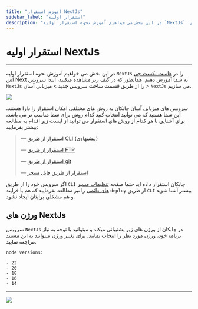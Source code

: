 ```yaml
---
title: "آموزش استقرار NextJs"
sidebar_label: "استقرار اولیه"
description: "در این بخش می خواهیم آموزش نحوه استقرار اولیه `NextJs`  را در هاست نکست جی اس Next به شما آموزش دهیم."
---
```


# استقرار اولیه NextJs
---

در این بخش می خواهیم آموزش نحوه استقرار اولیه `NextJs`  را در [هاست نکست جی اس Next](https://chabokan.net/cloud-hosting/nodejs/next/) به شما آموزش دهیم.
همانطور که در گیف زیر مشاهده میکنید، ابتدا سرویس `NextJs` را از طریق قسمت ساخت سرویس جدید > میزبانی آسان > `NextJs` می سازیم.

![](https://s1.chabokan.net/docs/gifs/nextjs-inatall.gif)

سرویس های میزبانی آسان چابکان به روش های مختلفی امکان استقرار را دارا هستند، این شما هستید که می توانید انتخاب کنید کدام روش برای شما مناسب تر می باشد، برای آشنایی با هر کدام از روش های استقرار می توانید از لیست زیر اقدام به مطالعه بیشتر بفرمایید:

> —  [استقرار از طریق CLI (پیشنهادی)](https://docs.chabokan.net/deploy/cli)
>
> —  [استقرار از طریق FTP](https://docs.chabokan.net/deploy/ftp/)
>
> —  [استقرار از طریق git](https://docs.chabokan.net/deploy/git/)
>
> —  [استقرار از طریق فایل منیجر](https://docs.chabokan.net/deploy/file-manager/)

اگر سرویس خود را از طریق `CLI` چابکان استقرار داده اید حتما صفحه [تنظیمات مسیر های دائمی](https://docs.chabokan.net/features/permanent-path/) را نیز مطالعه بفرمایید که هم با فرآیند `deploy` از طریق `CLI` بیشتر آشنا شوید و هم مشکلی برایتان ایجاد نشود.

## ورژن های NextJs

سرویس `NextJs` در چابکان از ورژن های زیر پشتیبانی میکند و میتوانید با توجه به نیاز برنامه خود، ورژن مورد نظر را انتخاب نمایید. برای تغییر ورژن میتوانید به [این مستند](https://docs.chabokan.net/simple-hosting/nextjs/more/#تغییر-ورژن-nextjs) مراجعه نمایید.

```text
node versions:

- 22
- 20
- 18
- 16
- 14
```

---
<a href="https://hub.chabokan.net/fa/services/create/next/" ><img src="https://s1.chabokan.net/docs/images/next-banner.png" /></a>